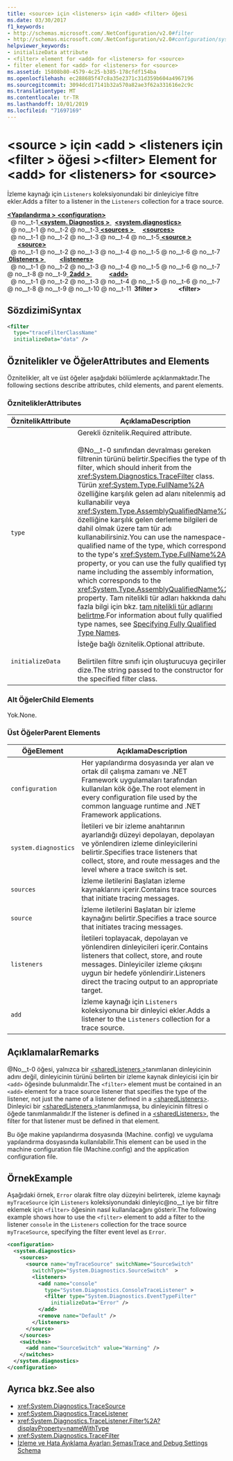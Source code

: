 ```yaml
---
title: <source> için <listeners> için <add> <filter> öğesi
ms.date: 03/30/2017
f1_keywords:
- http://schemas.microsoft.com/.NetConfiguration/v2.0#filter
- http://schemas.microsoft.com/.NetConfiguration/v2.0#configuration/system.diagnostics/sources/source/listeners/add/filter
helpviewer_keywords:
- initializeData attribute
- <filter> element for <add> for <listeners> for <source>
- filter element for <add> for <listeners> for <source>
ms.assetid: 15808b80-4579-4c25-b385-178cfdf154ba
ms.openlocfilehash: ec288685f47c8a35e2371c31d359b604a4967196
ms.sourcegitcommit: 3094dcd17141b32a570a82ae3f62a331616e2c9c
ms.translationtype: MT
ms.contentlocale: tr-TR
ms.lasthandoff: 10/01/2019
ms.locfileid: "71697169"
---
```

# <a name="filter-element-for-add-for-listeners-for-source"></a><span data-ttu-id="018f2-102">\<source > için \<add > \<listeners için \<filter > öğesi ></span><span class="sxs-lookup"><span data-stu-id="018f2-102">\<filter> Element for \<add> for \<listeners> for \<source></span></span>
<span data-ttu-id="018f2-103">İzleme kaynağı için `Listeners` koleksiyonundaki bir dinleyiciye filtre ekler.</span><span class="sxs-lookup"><span data-stu-id="018f2-103">Adds a filter to a listener in the `Listeners` collection for a trace source.</span></span>  
  
[<span data-ttu-id="018f2-104"> **\<Yapılandırma >** </span><span class="sxs-lookup"><span data-stu-id="018f2-104">**\<configuration>**</span></span>](../configuration-element.md)  
<span data-ttu-id="018f2-105">&nbsp; @ no__t-1[ **\<system. Diagnostics >** ](system-diagnostics-element.md)</span><span class="sxs-lookup"><span data-stu-id="018f2-105">&nbsp;&nbsp;[**\<system.diagnostics>**](system-diagnostics-element.md)</span></span>  
<span data-ttu-id="018f2-106">&nbsp; @ no__t-1 @ no__t-2 @ no__t-3[ **\<sources >** ](sources-element.md)</span><span class="sxs-lookup"><span data-stu-id="018f2-106">&nbsp;&nbsp;&nbsp;&nbsp;[**\<sources>**](sources-element.md)</span></span>  
<span data-ttu-id="018f2-107">&nbsp; @ no__t-1 @ no__t-2 @ no__t-3 @ no__t-4 @ no__t-5[ **\<source >** ](source-element.md)</span><span class="sxs-lookup"><span data-stu-id="018f2-107">&nbsp;&nbsp;&nbsp;&nbsp;&nbsp;&nbsp;[**\<source>**](source-element.md)</span></span>  
<span data-ttu-id="018f2-108">&nbsp; @ no__t-1 @ no__t-2 @ no__t-3 @ no__t-4 @ no__t-5 @ no__t-6 @ no__t-7[ **&nbsp;0listeners >** ](listeners-element-for-source.md)</span><span class="sxs-lookup"><span data-stu-id="018f2-108">&nbsp;&nbsp;&nbsp;&nbsp;&nbsp;&nbsp;&nbsp;&nbsp;[**\<listeners>**](listeners-element-for-source.md)</span></span>  
<span data-ttu-id="018f2-109">&nbsp; @ no__t-1 @ no__t-2 @ no__t-3 @ no__t-4 @ no__t-5 @ no__t-6 @ no__t-7 @ no__t-8 @ no__t-9[ **&nbsp;2add >** ](add-element-for-listeners-for-source.md)</span><span class="sxs-lookup"><span data-stu-id="018f2-109">&nbsp;&nbsp;&nbsp;&nbsp;&nbsp;&nbsp;&nbsp;&nbsp;&nbsp;&nbsp;[**\<add>**](add-element-for-listeners-for-source.md)</span></span>  
<span data-ttu-id="018f2-110">&nbsp; @ no__t-1 @ no__t-2 @ no__t-3 @ no__t-4 @ no__t-5 @ no__t-6 @ no__t-7 @ no__t-8 @ no__t-9 @ no__t-10 @ no__t-11 **&nbsp;3filter >**</span><span class="sxs-lookup"><span data-stu-id="018f2-110">&nbsp;&nbsp;&nbsp;&nbsp;&nbsp;&nbsp;&nbsp;&nbsp;&nbsp;&nbsp;&nbsp;&nbsp;**\<filter>**</span></span>  
  
## <a name="syntax"></a><span data-ttu-id="018f2-111">Sözdizimi</span><span class="sxs-lookup"><span data-stu-id="018f2-111">Syntax</span></span>  
  
```xml  
<filter   
  type="traceFilterClassName"   
  initializeData="data" />  
```  
  
## <a name="attributes-and-elements"></a><span data-ttu-id="018f2-112">Öznitelikler ve Öğeler</span><span class="sxs-lookup"><span data-stu-id="018f2-112">Attributes and Elements</span></span>  
 <span data-ttu-id="018f2-113">Öznitelikler, alt ve üst öğeler aşağıdaki bölümlerde açıklanmaktadır.</span><span class="sxs-lookup"><span data-stu-id="018f2-113">The following sections describe attributes, child elements, and parent elements.</span></span>  
  
### <a name="attributes"></a><span data-ttu-id="018f2-114">Öznitelikler</span><span class="sxs-lookup"><span data-stu-id="018f2-114">Attributes</span></span>  
  
|<span data-ttu-id="018f2-115">Öznitelik</span><span class="sxs-lookup"><span data-stu-id="018f2-115">Attribute</span></span>|<span data-ttu-id="018f2-116">Açıklama</span><span class="sxs-lookup"><span data-stu-id="018f2-116">Description</span></span>|  
|---------------|-----------------|  
|`type`|<span data-ttu-id="018f2-117">Gerekli öznitelik.</span><span class="sxs-lookup"><span data-stu-id="018f2-117">Required attribute.</span></span><br /><br /> <span data-ttu-id="018f2-118">@No__t-0 sınıfından devralması gereken filtrenin türünü belirtir.</span><span class="sxs-lookup"><span data-stu-id="018f2-118">Specifies the type of the filter, which should inherit from the <xref:System.Diagnostics.TraceFilter> class.</span></span> <span data-ttu-id="018f2-119">Türün <xref:System.Type.FullName%2A> özelliğine karşılık gelen ad alanı nitelenmiş adını kullanabilir veya <xref:System.Type.AssemblyQualifiedName%2A> özelliğine karşılık gelen derleme bilgileri de dahil olmak üzere tam tür adı kullanabilirsiniz.</span><span class="sxs-lookup"><span data-stu-id="018f2-119">You can use the namespace-qualified name of the type, which corresponds to the type's <xref:System.Type.FullName%2A> property, or you can use the fully qualified type name including the assembly information, which corresponds to the <xref:System.Type.AssemblyQualifiedName%2A> property.</span></span> <span data-ttu-id="018f2-120">Tam nitelikli tür adları hakkında daha fazla bilgi için bkz. [tam nitelikli tür adlarını belirtme](../../../reflection-and-codedom/specifying-fully-qualified-type-names.md).</span><span class="sxs-lookup"><span data-stu-id="018f2-120">For information about fully qualified type names, see [Specifying Fully Qualified Type Names](../../../reflection-and-codedom/specifying-fully-qualified-type-names.md).</span></span>|  
|`initializeData`|<span data-ttu-id="018f2-121">İsteğe bağlı öznitelik.</span><span class="sxs-lookup"><span data-stu-id="018f2-121">Optional attribute.</span></span><br /><br /> <span data-ttu-id="018f2-122">Belirtilen filtre sınıfı için oluşturucuya geçirilen dize.</span><span class="sxs-lookup"><span data-stu-id="018f2-122">The string passed to the constructor for the specified filter class.</span></span>|  
  
### <a name="child-elements"></a><span data-ttu-id="018f2-123">Alt Öğeler</span><span class="sxs-lookup"><span data-stu-id="018f2-123">Child Elements</span></span>  
 <span data-ttu-id="018f2-124">Yok.</span><span class="sxs-lookup"><span data-stu-id="018f2-124">None.</span></span>  
  
### <a name="parent-elements"></a><span data-ttu-id="018f2-125">Üst Öğeler</span><span class="sxs-lookup"><span data-stu-id="018f2-125">Parent Elements</span></span>  
  
|<span data-ttu-id="018f2-126">Öğe</span><span class="sxs-lookup"><span data-stu-id="018f2-126">Element</span></span>|<span data-ttu-id="018f2-127">Açıklama</span><span class="sxs-lookup"><span data-stu-id="018f2-127">Description</span></span>|  
|-------------|-----------------|  
|`configuration`|<span data-ttu-id="018f2-128">Her yapılandırma dosyasında yer alan ve ortak dil çalışma zamanı ve .NET Framework uygulamaları tarafından kullanılan kök öğe.</span><span class="sxs-lookup"><span data-stu-id="018f2-128">The root element in every configuration file used by the common language runtime and .NET Framework applications.</span></span>|  
|`system.diagnostics`|<span data-ttu-id="018f2-129">İletileri ve bir izleme anahtarının ayarlandığı düzeyi depolayan, depolayan ve yönlendiren izleme dinleyicilerini belirtir.</span><span class="sxs-lookup"><span data-stu-id="018f2-129">Specifies trace listeners that collect, store, and route messages and the level where a trace switch is set.</span></span>|  
|`sources`|<span data-ttu-id="018f2-130">İzleme iletilerini Başlatan izleme kaynaklarını içerir.</span><span class="sxs-lookup"><span data-stu-id="018f2-130">Contains trace sources that initiate tracing messages.</span></span>|  
|`source`|<span data-ttu-id="018f2-131">İzleme iletilerini Başlatan bir izleme kaynağını belirtir.</span><span class="sxs-lookup"><span data-stu-id="018f2-131">Specifies a trace source that initiates tracing messages.</span></span>|  
|`listeners`|<span data-ttu-id="018f2-132">İletileri toplayacak, depolayan ve yönlendiren dinleyicileri içerir.</span><span class="sxs-lookup"><span data-stu-id="018f2-132">Contains listeners that collect, store, and route messages.</span></span> <span data-ttu-id="018f2-133">Dinleyiciler izleme çıkışını uygun bir hedefe yönlendirir.</span><span class="sxs-lookup"><span data-stu-id="018f2-133">Listeners direct the tracing output to an appropriate target.</span></span>|  
|`add`|<span data-ttu-id="018f2-134">İzleme kaynağı için `Listeners` koleksiyonuna bir dinleyici ekler.</span><span class="sxs-lookup"><span data-stu-id="018f2-134">Adds a listener to the `Listeners` collection for a trace source.</span></span>|  
  
## <a name="remarks"></a><span data-ttu-id="018f2-135">Açıklamalar</span><span class="sxs-lookup"><span data-stu-id="018f2-135">Remarks</span></span>  
 <span data-ttu-id="018f2-136">@No__t-0 öğesi, yalnızca bir [\<sharedListeners >](sharedlisteners-element.md)tanımlanan dinleyicinin adını değil, dinleyicinin türünü belirten bir izleme kaynak dinleyicisi için bir `<add>` öğesinde bulunmalıdır.</span><span class="sxs-lookup"><span data-stu-id="018f2-136">The `<filter>` element must be contained in an `<add>` element for a trace source listener that specifies the type of the listener, not just the name of a listener defined in a [\<sharedListeners>](sharedlisteners-element.md).</span></span> <span data-ttu-id="018f2-137">Dinleyici bir [\<sharedListeners >](sharedlisteners-element.md)tanımlanmışsa, bu dinleyicinin filtresi o öğede tanımlanmalıdır.</span><span class="sxs-lookup"><span data-stu-id="018f2-137">If the listener is defined in a [\<sharedListeners>](sharedlisteners-element.md), the filter for that listener must be defined in that element.</span></span>  
  
 <span data-ttu-id="018f2-138">Bu öğe makine yapılandırma dosyasında (Machine. config) ve uygulama yapılandırma dosyasında kullanılabilir.</span><span class="sxs-lookup"><span data-stu-id="018f2-138">This element can be used in the machine configuration file (Machine.config) and the application configuration file.</span></span>  
  
## <a name="example"></a><span data-ttu-id="018f2-139">Örnek</span><span class="sxs-lookup"><span data-stu-id="018f2-139">Example</span></span>  
 <span data-ttu-id="018f2-140">Aşağıdaki örnek, `Error` olarak filtre olay düzeyini belirterek, izleme kaynağı `myTraceSource` için `Listeners` koleksiyonundaki dinleyic@no__t iye bir filtre eklemek için `<filter>` öğesinin nasıl kullanılacağını gösterir.</span><span class="sxs-lookup"><span data-stu-id="018f2-140">The following example shows how to use the `<filter>` element to add a filter to the listener `console` in the `Listeners` collection for the trace source `myTraceSource`, specifying the filter event level as `Error`.</span></span>  
  
```xml  
<configuration>  
  <system.diagnostics>  
    <sources>  
      <source name="myTraceSource" switchName="SourceSwitch"   
        switchType="System.Diagnostics.SourceSwitch"  >  
        <listeners>  
          <add name="console"   
            type="System.Diagnostics.ConsoleTraceListener" >  
            <filter type="System.Diagnostics.EventTypeFilter"   
              initializeData="Error" />  
          </add>  
          <remove name="Default" />  
        </listeners>  
      </source>  
    </sources>  
    <switches>  
      <add name="SourceSwitch" value="Warning" />  
    </switches>  
  </system.diagnostics>  
</configuration>  
```  
  
## <a name="see-also"></a><span data-ttu-id="018f2-141">Ayrıca bkz.</span><span class="sxs-lookup"><span data-stu-id="018f2-141">See also</span></span>

- <xref:System.Diagnostics.TraceSource>
- <xref:System.Diagnostics.TraceListener>
- <xref:System.Diagnostics.TraceListener.Filter%2A?displayProperty=nameWithType>
- <xref:System.Diagnostics.TraceFilter>
- [<span data-ttu-id="018f2-142">İzleme ve Hata Ayıklama Ayarları Şeması</span><span class="sxs-lookup"><span data-stu-id="018f2-142">Trace and Debug Settings Schema</span></span>](index.md)

